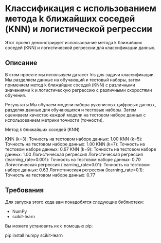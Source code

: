 # Классификация с использованием метода k ближайших соседей (KNN) и логистической регрессии

Этот проект демонстрирует использование метода k ближайших соседей (KNN) и логистической регрессии для классификации данных.

## Описание

В этом проекте мы используем датасет Iris для задачи классификации. Мы разделяем данные на обучающий и тестовый наборы, затем применяем метод k ближайших соседей (KNN) с различными значениями k и логистическую регрессию с различными скоростями обучения.

Результаты
Мы обучаем модели набора рукописных цифровых данных, разделяя данные для обучающихся и тестовые наборы.
Затем оцениваем качество каждой модели на тестовом наборе данных с использованием метрики точности (точности).

Метод k ближайших соседей (KNN)

  KNN (k=3): Точность на тестовом наборе данных: 1.00
  KNN (k=5): Точность на тестовом наборе данных: 1.00
  KNN (k=7): Точность на тестовом наборе данных: 0.97
  KNN (k=9): Точность на тестовом наборе данных: 1.00
Логистическая регрессия
  Логистическая регрессия (learning_rate=0.001): Точность на тестовом наборе данных: 0.70
  Логистическая регрессия (learning_rate=0.01): Точность на тестовом наборе данных: 0.63
  Логистическая регрессия (learning_rate=0.1): Точность на тестовом наборе данных: 0.77
## Требования

Для запуска этого кода вам понадобятся следующие библиотеки:

- NumPy
- scikit-learn

Вы можете установить их с помощью pip:


pip install numpy scikit-learn
